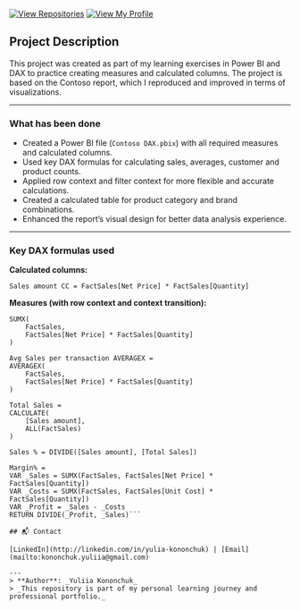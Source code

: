 [![View Repositories](https://img.shields.io/badge/View-My_Repositories-blue?logo=GitHub)](https://github.com/Yulia-Momotyuk?tab=repositories)
[![View My Profile](https://img.shields.io/badge/View-My_Profile-green?logo=GitHub)](https://github.com/Yulia-Momotyuk)
## Project Description 

This project was created as part of my learning exercises in Power BI and DAX to practice creating measures and calculated columns. The project is based on the Contoso report, which I reproduced and improved in terms of visualizations.

---

### What has been done
- Created a Power BI file (`Contoso DAX.pbix`) with all required measures and calculated columns.
- Used key DAX formulas for calculating sales, averages, customer and product counts.
- Applied row context and filter context for more flexible and accurate calculations.
- Created a calculated table for product category and brand combinations.
- Enhanced the report’s visual design for better data analysis experience.

---

### Key DAX formulas used
**Calculated columns:**
```
Sales amount CC = FactSales[Net Price] * FactSales[Quantity]
```
**Measures (with row context and context transition):**
```Sales amount = 
SUMX(
    FactSales,
    FactSales[Net Price] * FactSales[Quantity]
)

Avg Sales per transaction AVERAGEX = 
AVERAGEX(
    FactSales,
    FactSales[Net Price] * FactSales[Quantity]
)

Total Sales = 
CALCULATE(
    [Sales amount],
    ALL(FactSales)
)

Sales % = DIVIDE([Sales amount], [Total Sales])

Margin% = 
VAR _Sales = SUMX(FactSales, FactSales[Net Price] * FactSales[Quantity])
VAR _Costs = SUMX(FactSales, FactSales[Unit Cost] * FactSales[Quantity])
VAR _Profit = _Sales - _Costs
RETURN DIVIDE(_Profit, _Sales)```

## 📬 Contact

[LinkedIn](http://linkedin.com/in/yulia-kononchuk) | [Email](mailto:kononchuk.yuliia@gmail.com)

---
> **Author**: _Yuliia Kononchuk_  
> _This repository is part of my personal learning journey and professional portfolio._ 

